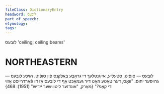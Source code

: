 ```yaml
---
fileClass: DictionaryEntry
headword: לובעס
part_of_speech: 
etymology: 
tags: 
---
```

לובעס
'ceiling; ceiling beams'

NORTHEASTERN
==============

לובעס — סופֿיט, סטעליע, אייגנטלעך די גראָבע באַלקנס פֿון סופֿיט. הויכע לובעס — גרויסער יחוס. "וואָס, דער טאַטע האָט דיר געמאַכט אַף די לובעס אַז דו פֿאַרדרייסט אַזוי די קאָפּ?"
{מאַרק, "אונדזער ליטווישער ייִדיש" (1951): 468}
